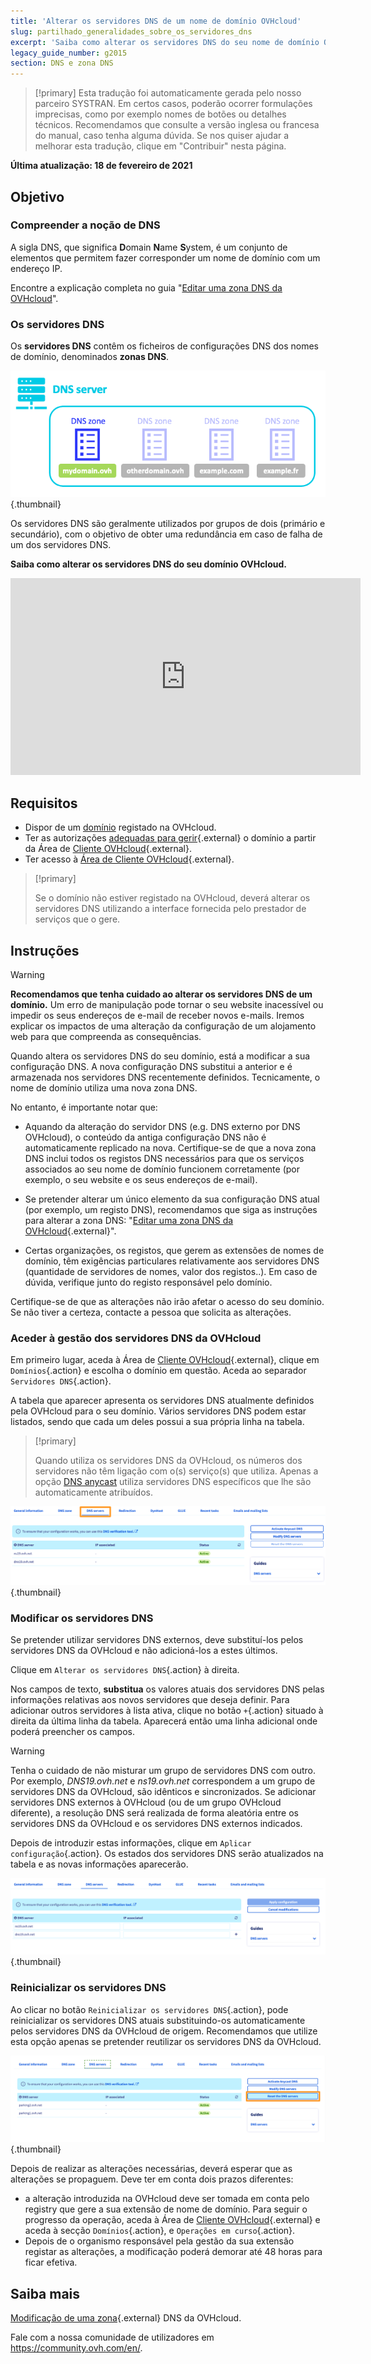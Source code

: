 ```yaml
---
title: 'Alterar os servidores DNS de um nome de domínio OVHcloud'
slug: partilhado_generalidades_sobre_os_servidores_dns
excerpt: 'Saiba como alterar os servidores DNS do seu nome de domínio OVHcloud'
legacy_guide_number: g2015
section: DNS e zona DNS
---
```


> [!primary]
> Esta tradução foi automaticamente gerada pelo nosso parceiro SYSTRAN. Em certos casos, poderão ocorrer formulações imprecisas, como por exemplo nomes de botões ou detalhes técnicos. Recomendamos que consulte a versão inglesa ou francesa do manual, caso tenha alguma dúvida. Se nos quiser ajudar a melhorar esta tradução, clique em "Contribuir" nesta página.

**Última atualização: 18 de fevereiro de 2021**

## Objetivo

### Compreender a noção de DNS

A sigla DNS, que significa **D**omain **N**ame **S**ystem, é um conjunto de elementos que permitem fazer corresponder um nome de domínio com um endereço IP.

Encontre a explicação completa no guia "[Editar uma zona DNS da OVHcloud](../alojamento_partilhado_como_editar_a_minha_zona_dns/#understanddns)".

### Os servidores DNS

Os **servidores DNS** contêm os ficheiros de configurações DNS dos nomes de domínio, denominados **zonas DNS**.

![DNS](images/dnsserver.png){.thumbnail}

Os servidores DNS são geralmente utilizados por grupos de dois (primário e secundário), com o objetivo de obter uma redundância em caso de falha de um dos servidores DNS.

**Saiba como alterar os servidores DNS do seu domínio OVHcloud.**

<iframe width="560" height="315" src="https://www.youtube-nocookie.com/embed/BvrUi26ShzI" frameborder="0" allow="accelerometer; autoplay; clipboard-write; encrypted-media; gyroscope; picture-in-picture" allowfullscreen></iframe>

## Requisitos

- Dispor de um [domínio](https://www.ovhcloud.com/pt/domains/) registado na OVHcloud.
- Ter as autorizações [adequadas para gerir](https://docs.ovh.com/pt/customer/gestao_dos_contactos/){.external} o domínio a partir da Área de [Cliente OVHcloud](https://www.ovh.com/auth/?action=gotomanager&from=https://www.ovh.pt/&ovhSubsidiary=pt){.external}.
- Ter acesso à [Área de Cliente OVHcloud](https://www.ovh.com/auth/?action=gotomanager&from=https://www.ovh.pt/&ovhSubsidiary=pt){.external}.

> [!primary]
>
> Se o domínio não estiver registado na OVHcloud, deverá alterar os servidores DNS utilizando a interface fornecida pelo prestador de serviços que o gere.

## Instruções

> [!warning]
>
> **Recomendamos que tenha cuidado ao alterar os servidores DNS de um domínio.** Um erro de manipulação pode tornar o seu website inacessível ou impedir os seus endereços de e-mail de receber novos e-mails. Iremos explicar os impactos de uma alteração da configuração de um alojamento web para que compreenda as consequências.

Quando altera os servidores DNS do seu domínio, está a modificar a sua configuração DNS. A nova configuração DNS substitui a anterior e é armazenada nos servidores DNS recentemente definidos. Tecnicamente, o nome de domínio utiliza uma nova zona DNS.

No entanto, é importante notar que:

- Aquando da alteração do servidor DNS (e.g. DNS externo por DNS OVHcloud), o conteúdo da antiga configuração DNS não é automaticamente replicado na nova. Certifique-se de que a nova zona DNS inclui todos os registos DNS necessários para que os serviços associados ao seu nome de domínio funcionem corretamente (por exemplo, o seu website e os seus endereços de e-mail).

- Se pretender alterar um único elemento da sua configuração DNS atual (por exemplo, um registo DNS), recomendamos que siga as instruções para alterar a zona DNS: "[Editar uma zona DNS da OVHcloud](../alojamento_partilhado_como_editar_a_minha_zona_dns/){.external}".

- Certas organizações, os registos, que gerem as extensões de nomes de domínio, têm exigências particulares relativamente aos servidores DNS (quantidade de servidores de nomes, valor dos registos..). Em caso de dúvida, verifique junto do registo responsável pelo domínio.

Certifique-se de que as alterações não irão afetar o acesso do seu domínio. Se não tiver a certeza, contacte a pessoa que solicita as alterações.

### Aceder à gestão dos servidores DNS da OVHcloud

Em primeiro lugar, aceda à Área de [Cliente OVHcloud](https://www.ovh.com/auth/?action=gotomanager&from=https://www.ovh.pt/&ovhSubsidiary=pt){.external}, clique em `Domínios`{.action} e escolha o domínio em questão. Aceda ao separador `Servidores DNS`{.action}.

A tabela que aparecer apresenta os servidores DNS atualmente definidos pela OVHcloud para o seu domínio. Vários servidores DNS podem estar listados, sendo que cada um deles possui a sua própria linha na tabela.

> [!primary]
>
> Quando utiliza os servidores DNS da OVHcloud, os números dos servidores não têm ligação com o(s) serviço(s) que utiliza. Apenas a opção [DNS anycast](https://www.ovhcloud.com/pt/domains/options/dns-anycast/) utiliza servidores DNS específicos que lhe são automaticamente atribuídos.

![dnsserver](images/edit-dns-server-ovh-step1.png){.thumbnail}

### Modificar os servidores DNS

Se pretender utilizar servidores DNS externos, deve substituí-los pelos servidores DNS da OVHcloud e não adicioná-los a estes últimos.

Clique em `Alterar os servidores DNS`{.action} à direita.

Nos campos de texto, **substitua** os valores atuais dos servidores DNS pelas informações relativas aos novos servidores que deseja definir. Para adicionar outros servidores à lista ativa, clique no botão `+`{.action} situado à direita da última linha da tabela. Aparecerá então uma linha adicional onde poderá preencher os campos.

> [!warning]
>
> Tenha o cuidado de não misturar um grupo de servidores DNS com outro.
> Por exemplo, _DNS19.ovh.net_ e _ns19.ovh.net_ correspondem a um grupo de servidores DNS da OVHcloud, são idênticos e sincronizados. Se adicionar servidores DNS externos à OVHcloud (ou de um grupo OVHcloud diferente), a resolução DNS será realizada de forma aleatória entre os servidores DNS da OVHcloud e os servidores DNS externos indicados.

Depois de introduzir estas informações, clique em `Aplicar configuração`{.action}. Os estados dos servidores DNS serão atualizados na tabela e as novas informações aparecerão.

![dnsserver](images/edit-dns-server-ovh-step2.png){.thumbnail}

### Reinicializar os servidores DNS

Ao clicar no botão `Reinicializar os servidores DNS`{.action}, pode reinicializar os servidores DNS atuais substituindo-os automaticamente pelos servidores DNS da OVHcloud de origem. Recomendamos que utilize esta opção apenas se pretender reutilizar os servidores DNS da OVHcloud.

![dnsserver](images/edit-dns-server-ovh-step3.png){.thumbnail}

Depois de realizar as alterações necessárias, deverá esperar que as alterações se propaguem. Deve ter em conta dois prazos diferentes:

- a alteração introduzida na OVHcloud deve ser tomada em conta pelo registry que gere a sua extensão de nome de domínio. Para seguir o progresso da operação, aceda à Área de [Cliente OVHcloud](https://www.ovh.com/auth/?action=gotomanager&from=https://www.ovh.pt/&ovhSubsidiary=pt){.external} e aceda à secção `Domínios`{.action}, e `Operações em curso`{.action}.
- Depois de o organismo responsável pela gestão da sua extensão registar as alterações, a modificação poderá demorar até 48 horas para ficar efetiva.

## Saiba mais

[ Modificação de uma zona](../alojamento_partilhado_como_editar_a_minha_zona_dns/){.external} DNS da OVHcloud.

Fale com a nossa comunidade de utilizadores em <https://community.ovh.com/en/>.
